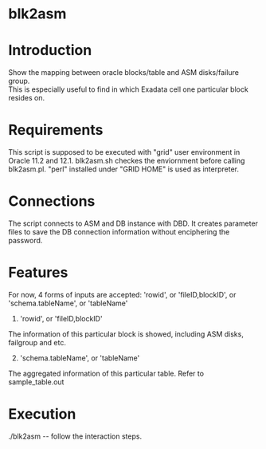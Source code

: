 # blk2asm

Introduction
=============
Show the mapping between oracle blocks/table and ASM disks/failure group.  
This is especially useful to find in which Exadata cell one particular block resides on. 

Requirements
============
This script is supposed to be executed with "grid" user environment in Oracle 11.2 and 12.1. 
blk2asm.sh checkes the enviornment before calling blk2asm.pl.
"perl" installed under "GRID HOME" is used as interpreter. 

Connections
===========
The script connects to ASM and DB instance with DBD. 
It creates parameter files to save the DB connection information without enciphering the password.  

Features
========
For now, 4 forms of inputs are accepted: 'rowid', or 'fileID,blockID', or 'schema.tableName', or 'tableName'

1. 'rowid', or 'fileID,blockID'

The information of this particular block is showed, including ASM disks, failgroup and etc. 

2. 'schema.tableName', or 'tableName'

The aggregated information of this particular table. Refer to sample_table.out


Execution
=========
./blk2asm
-- follow the interaction steps. 

